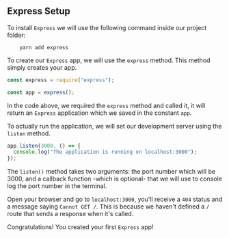 ## Express Setup

To install `Express` we will use the following command inside our project folder:

```shell
    yarn add express
```

To create our `Express` app, we will use the `express` method. This method simply creates your app.

```javascript
const express = require("express");

const app = express();
```

In the code above, we required the `express` method and called it, it will return an `Express` application which we saved in the constant `app`.

To actually run the application, we will set our development server using the `listen` method.

```javascript
app.listen(3000, () => {
  console.log("The application is running on localhost:3000");
});
```

The `listen()` method takes two arguments: the port number which will be 3000, and a callback function -which is optional- that we will use to console log the port number in the terminal.

Open your browser and go to `localhost:3000`, you'll receive a `404` status and a message saying `Cannot GET /`. This is because we haven't defined a `/` route that sends a response when it's called.

Congratulations! You created your first `Express` app!
